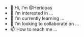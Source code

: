 - 👋 Hi, I’m @Heriopas
- 👀 I’m interested in ...
- 🌱 I’m currently learning ...
- 💞️ I’m looking to collaborate on ...
- 📫 How to reach me ...

<!---
Heriopas/Heriopas is a ✨ special ✨ repository because its `README.md` (this file) appears on your GitHub profile.
You can click the Preview link to take a look at your changes.
--->
